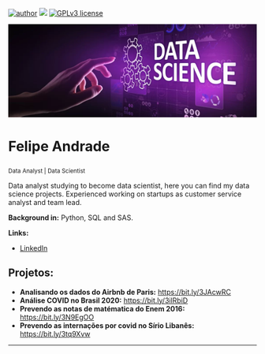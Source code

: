 [![author](https://img.shields.io/badge/Author-andrade--adsf-orange)](https://www.linkedin.com/in/ads-felipe) [![](https://img.shields.io/badge/python-3.7+-blue.svg)](https://www.python.org/downloads/release/python-365/) [![GPLv3 license](https://img.shields.io/badge/contributions-welcome-brightgreen.svg?style=flat)](https://github.com/andrade-adsf/data_science/issues)

<p align="center">
  <img src="header.png" >
</p>

# Felipe Andrade
<sub>Data Analyst | Data Scientist</sub>

Data analyst studying to become data scientist, here you can find my data science projects.
Experienced working on startups as customer service analyst and team lead.

**Background in:** Python, SQL and SAS.

**Links:**
* [LinkedIn](https://www.linkedin.com/in/ads-felipe)


## Projetos:

* **Analisando os dados do Airbnb de Paris:** https://bit.ly/3JAcwRC
* **Análise COVID no Brasil 2020:** https://bit.ly/3ilRbiD
* **Prevendo as notas de matématica do Enem 2016:** https://bit.ly/3N9EgOO
* **Prevendo as internações por covid no Sírio Libanês:** https://bit.ly/3tq9Xvw
---




